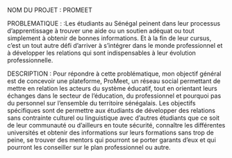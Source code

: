 NOM DU PROJET : PROMEET

PROBLEMATIQUE : :Les étudiants au Sénégal peinent dans leur processus d’apprentissage à trouver une aide ou un soutien adéquat ou tout simplement à obtenir de bonnes informations. Et à la fin de leur cursus, c’est un tout autre défi d’arriver à s’intégrer dans le monde professionnel et à développer les relations qui  sont indispensables à leur évolution professionnelle.

DESCRIPTION : Pour répondre à cette problématique, mon objectif général est de concevoir une plateforme, ProMeet, un réseau social permettant de mettre en relation les acteurs du système éducatif, tout en orientant leurs échanges dans le secteur de l’éducation, du professionnel et pourquoi pas du personnel sur l’ensemble du territoire sénégalais. Les objectifs spécifiques sont de permettre aux étudiants de développer des relations sans contrainte culturel ou linguistique avec d’autres étudiants que ce soit de leur communauté ou d’ailleurs en toute sécurité, connaître les différentes universités et obtenir des informations sur leurs formations sans trop de peine, se trouver des mentors qui pourront se porter garants d’eux et qui pourront les conseiller sur le plan professionnel ou autre.